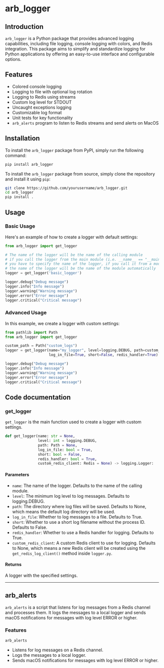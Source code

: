 # arb_logger

## Introduction

`arb_logger` is a Python package that provides advanced logging capabilities, including file logging, console logging with colors, and Redis integration. This package aims to simplify and standardize logging for Python applications by offering an easy-to-use interface and configurable options.

## Features

- Colored console logging
- Logging to file with optional log rotation
- Logging to Redis using streams
- Custom log level for STDOUT
- Uncaught exceptions logging
- Customizable log format
- Unit tests for key functionality
- `arb_alerts` program to listen to Redis streams and send alerts on MacOS

## Installation

To install the `arb_logger` package from PyPI, simply run the following command:

```bash
pip install arb_logger
```

To install the `arb_logger` package from source, simply clone the repository and install it using `pip`:

```bash
git clone https://github.com/yourusername/arb_logger.git
cd arb_logger
pip install .
```

## Usage

### Basic Usage

Here's an example of how to create a logger with default settings:

```python
from arb_logger import get_logger

# The name of the logger will be the name of the calling module
# if you call the logger from the main module (i.e. __name__ == "__main__")
# you have to specify the name of the logger, if you call it from a module
# the name of the logger will be the name of the module automatically
logger = get_logger('basic_logger')

logger.debug("Debug message")
logger.info("Info message")
logger.warning("Warning message")
logger.error("Error message")
logger.critical("Critical message")
```

### Advanced Usage

In this example, we create a logger with custom settings:

```python
from pathlib import Path
from arb_logger import get_logger

custom_path = Path("custom_logs")
logger = get_logger(name="my_logger", level=logging.DEBUG, path=custom_path,
                    log_in_file=True, short=False, redis_handler=True)

logger.debug("Debug message")
logger.info("Info message")
logger.warning("Warning message")
logger.error("Error message")
logger.critical("Critical message")
```

## Code documentation

### get_logger

`get_logger` is the main function used to create a logger with custom settings.

```python
def get_logger(name: str = None,
               level: int = logging.DEBUG,
               path: Path = None,
               log_in_file: bool = True,
               short: bool = False,
               redis_handler: bool = True,
               custom_redis_client: Redis = None) -> logging.Logger:
```

#### Parameters

- `name`: The name of the logger. Defaults to the name of the calling module.
- `level`: The minimum log level to log messages. Defaults to logging.DEBUG.
- `path`: The directory where log files will be saved. Defaults to None, which means the default log directory will be used.
- `log_in_file`: Whether to log messages to a file. Defaults to True.
- `short`: Whether to use a short log filename without the process ID. Defaults to False.
- `redis_handler`: Whether to use a Redis handler for logging. Defaults to True.
- `custom_redis_client`: A custom Redis client to use for logging. Defaults to None, which means a new Redis client will be created using the `get_redis_log_client()` method inside `logger.py`.

#### Returns

A logger with the specified settings.

---

## arb_alerts

`arb_alerts` is a script that listens for log messages from a Redis channel and processes them. It logs the messages to a local logger and sends macOS notifications for messages with log level ERROR or higher.

### Features

```bash
arb_alerts
```

- Listens for log messages on a Redis channel.
- Logs the messages to a local logger.
- Sends macOS notifications for messages with log level ERROR or higher.
